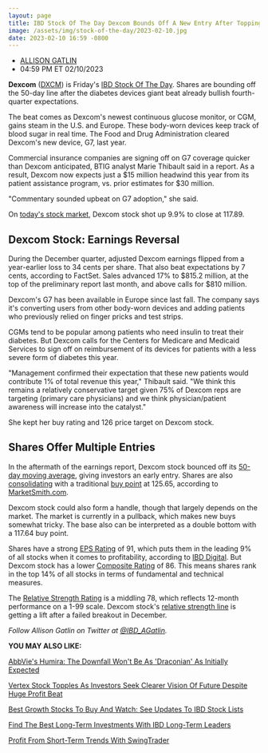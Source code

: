 ```yaml
---
layout: page
title: IBD Stock Of The Day Dexcom Bounds Off A New Entry After Topping Bullish Calls
image: /assets/img/stock-of-the-day/2023-02-10.jpg
date: 2023-02-10 16:59 -0800
---
```




* [ALLISON GATLIN](https://www.investors.com/author/gatlina/ "Posts by ALLISON GATLIN")
* 04:59 PM ET 02/10/2023





**Dexcom** ([DXCM](https://research.investors.com/quote.aspx?symbol=DXCM)) is Friday's [IBD Stock Of The Day](https://www.investors.com/research/ibd-stock-of-the-day/). Shares are bounding off the 50-day line after the diabetes devices giant beat already bullish fourth-quarter expectations.




The beat comes as Dexcom's newest continuous glucose monitor, or CGM, gains steam in the U.S. and Europe. These body-worn devices keep track of blood sugar in real time. The Food and Drug Administration cleared Dexcom's new device, G7, last year.


Commercial insurance companies are signing off on G7 coverage quicker than Dexcom anticipated, BTIG analyst Marie Thibault said in a report. As a result, Dexcom now expects just a $15 million headwind this year from its patient assistance program, vs. prior estimates for $30 million.


"Commentary sounded upbeat on G7 adoption," she said.


On [today's stock market](https://www.investors.com/market-trend/stock-market-today/stock-market-today-market-trends-best-stocks-buy-watch/), Dexcom stock shot up 9.9% to close at 117.89.


Dexcom Stock: Earnings Reversal
-------------------------------


During the December quarter, adjusted Dexcom earnings flipped from a year-earlier loss to 34 cents per share. That also beat expectations by 7 cents, according to FactSet. Sales advanced 17% to $815.2 million, at the top of the preliminary report last month, and above calls for $810 million.


Dexcom's G7 has been available in Europe since last fall. The company says it's converting users from other body-worn devices and adding patients who previously relied on finger pricks and test strips.


CGMs tend to be popular among patients who need insulin to treat their diabetes. But Dexcom calls for the Centers for Medicare and Medicaid Services to sign off on reimbursement of its devices for patients with a less severe form of diabetes this year.


"Management confirmed their expectation that these new patients would contribute 1% of total revenue this year," Thibault said. "We think this remains a relatively conservative target given 75% of Dexcom reps are targeting (primary care physicians) and we think physician/patient awareness will increase into the catalyst."


She kept her buy rating and 126 price target on Dexcom stock.


Shares Offer Multiple Entries
-----------------------------


In the aftermath of the earnings report, Dexcom stock bounced off its [50-day moving average](https://www.investors.com/how-to-invest/investors-corner/what-is-the-50-day-moving-average-when-to-buy-or-sell-growth-stocks/), giving investors an early entry. Shares are also [consolidating](https://www.investors.com/how-to-invest/investors-corner/investor-basics-why-learning-base-patterns-gets-the-ball-rolling/) with a traditional [buy point](https://www.investors.com/how-to-invest/investors-corner/chart-reading-basics-how-a-buy-point-marks-a-time-of-opportunity/) at 125.65, according to [MarketSmith.com](https://www.investors.com/product/marketsmith/?artProdLink=MarketSmith).


Dexcom stock could also form a handle, though that largely depends on the market. The market is currently in a pullback, which makes new buys somewhat tricky. The base also can be interpreted as a double bottom with a 117.64 buy point.


Shares have a strong [EPS Rating](https://www.investors.com/how-to-invest/investors-corner/eps-rating-is-key-to-picking-great-stocks/) of 91, which puts them in the leading 9% of all stocks when it comes to profitability, according to [IBD Digital](https://www.investors.com/product/ibd-digital/?artProdLink=IBD_Digital). But Dexcom stock has a lower [Composite Rating](https://www.investors.com/how-to-invest/investors-corner/how-to-research-growth-stocks/) of 86. This means shares rank in the top 14% of all stocks in terms of fundamental and technical measures.


The [Relative Strength Rating](https://www.investors.com/how-to-invest/investors-corner/relative-strength-rating-stock-chart-analysis-helps-pick-outstanding-growth-stocks/) is a middling 78, which reflects 12-month performance on a 1-99 scale. Dexcom stock's [relative strength line](https://www.investors.com/how-to-invest/investors-corner/a-stock-breakout-specialty-tool-the-relative-strength-line/) is getting a lift after a failed breakout in December.


*Follow Allison Gatlin on Twitter at [@IBD\_AGatlin](https://twitter.com/IBD_AGatlin).*


**YOU MAY ALSO LIKE:**


[AbbVie's Humira: The Downfall Won't Be As 'Draconian' As Initially Expected](https://www.investors.com/news/technology/abbvie-stock-sidesteps-draconian-expectations-for-humira-dropoff/)


[Vertex Stock Topples As Investors Seek Clearer Vision Of Future Despite Huge Profit Beat](https://www.investors.com/news/technology/vrtx-stock-vertex-earnings-q4-2022/)


[Best Growth Stocks To Buy And Watch: See Updates To IBD Stock Lists](https://www.investors.com/research/best-growth-stocks-buy-watch-ibd-stock-lists/)


[Find The Best Long-Term Investments With IBD Long-Term Leaders](https://www.investors.com/research/ibd-long-term-leaders-screen)


[Profit From Short-Term Trends With SwingTrader](https://www.investors.com/product/swingtrader/?artProdLink=Swingtrader)




